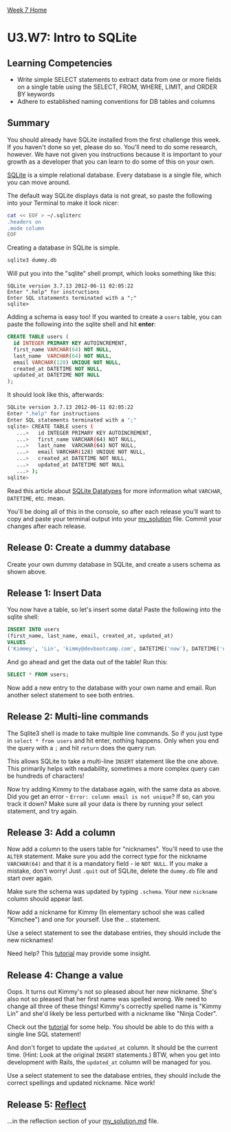[Week 7 Home](../)

# U3.W7: Intro to SQLite

## Learning Competencies
- Write simple SELECT statements to extract data from one or more fields on a single table using the SELECT, FROM, WHERE, LIMIT, and ORDER BY keywords
- Adhere to established naming conventions for DB tables and columns


## Summary
You should already have SQLite installed from the first challenge this week. If you haven't done so yet, please do so. You'll need to do some research, however. We have not given you instructions because it is important to your growth as a developer that you can learn to do some of this on your own. 

[SQLite](http://en.wikipedia.org/wiki/SQLite) is a simple relational database. Every database is a single file, which you can move around.

The default way SQLite displays data is not great, so paste the following into your Terminal to make it look nicer:


```bash
cat << EOF > ~/.sqliterc
.headers on
.mode column
EOF
```

Creating a database in SQLite is simple.

```bash
sqlite3 dummy.db
```

Will put you into the "sqlite" shell prompt, which looks something like this:

```text
SQLite version 3.7.13 2012-06-11 02:05:22
Enter ".help" for instructions
Enter SQL statements terminated with a ";"
sqlite>
```

Adding a schema is easy too!  If you wanted to create a <code>users</code> table, you can paste the following into the sqlite shell and hit **enter**:

```sql
CREATE TABLE users (
  id INTEGER PRIMARY KEY AUTOINCREMENT,
  first_name VARCHAR(64) NOT NULL,
  last_name  VARCHAR(64) NOT NULL,
  email VARCHAR(128) UNIQUE NOT NULL,
  created_at DATETIME NOT NULL,
  updated_at DATETIME NOT NULL
);
```

It should look like this, afterwards:

```bash
SQLite version 3.7.13 2012-06-11 02:05:22
Enter ".help" for instructions
Enter SQL statements terminated with a ";"
sqlite> CREATE TABLE users (
   ...>   id INTEGER PRIMARY KEY AUTOINCREMENT,
   ...>   first_name VARCHAR(64) NOT NULL,
   ...>   last_name  VARCHAR(64) NOT NULL,
   ...>   email VARCHAR(128) UNIQUE NOT NULL,
   ...>   created_at DATETIME NOT NULL,
   ...>   updated_at DATETIME NOT NULL
   ...> );
sqlite>
```

Read this article about [SQLite Datatypes](http://www.sqlite.org/datatype3.html) for more information what <code>VARCHAR</code>, <code>DATETIME</code>, etc. mean.

You'll be doing all of this in the console, so after each release you'll want to copy and paste your terminal output into your [my_solution](my_solution.md) file. Commit your changes after each release.

## Release 0: Create a dummy database

Create your own dummy database in SQLite, and create a users schema as shown above.

## Release 1: Insert Data 
You now have a table, so let's insert some data!  Paste the following into the sqlite shell:

```sql
INSERT INTO users
(first_name, last_name, email, created_at, updated_at)
VALUES
('Kimmey', 'Lin', 'kimmy@devbootcamp.com', DATETIME('now'), DATETIME('now'));
```

And go ahead and get the data out of the table!  Run this:

```sql
SELECT * FROM users;
```

Now add a new entry to the database with your own name and email.  Run another select statement to see both entries.

## Release 2: Multi-line commands

The Sqlite3 shell is made to take multiple line commands.  So if you just type in `select * from users` and hit enter, nothing happens.  Only when you end the query with a `;` and hit `return` does the query run.

This allows SQLite to take a multi-line `INSERT` statement like the one above.  This primarily helps with readability, sometimes a more complex query can be hundreds of characters!

Now try adding Kimmy to the database again, with the same data as above.  Did you get an error - `Error: column email is not unique`?  If so, can you track it down?  Make sure all your data is there by running your select statement, and try again.

## Release 3: Add a column

Now add a column to the users table for "nicknames".  You'll need to use the `ALTER` statement. Make sure you add the correct type for the nickname `VARCHAR(64)` and that it is a mandatory field - ie `NOT NULL`. If you make a mistake, don't worry!  Just `.quit` out of SQLite, delete the `dummy.db` file and start over again.

Make sure the schema was updated by typing `.schema`.  Your new `nickname` column should appear last.

Now add a nickname for Kimmy (In elementary school she was called "Kimchee") and one for yourself.  Use the .. statement.

Use a select statement to see the database entries, they should include the new nicknames!

Need help?  This [tutorial](http://zetcode.com/databases/sqlitetutorial/) may provide some insight.

## Release 4: Change a value

Oops.  It turns out Kimmy's not so pleased about her new nickname.  She's also not so pleased that her first name was spelled wrong. We need to change all three of these things!
Kimmy's correctly spelled name is "Kimmy Lin" and she'd likely be less perturbed with a nickname like "Ninja Coder".

Check out the [tutorial](http://zetcode.com/databases/sqlitetutorial/) for some help.  You should be able to do this with a single line SQL statement!

And don't forget to update the `updated_at` column.  It should be the current time.  (Hint: Look at the original `INSERT` statements.) BTW, when you get into development with Rails, the `updated_at` column will be managed for you.

Use a select statement to see the database entries, they should include the correct spellings and updated nickname.  Nice work!


## Release 5: [Reflect](https://github.com/Devbootcamp/phase_0_handbook/blob/master/coding_references/reflection_guidelines.md) 
...in the reflection section of your [my_solution.md](my_solution.md) file. 



